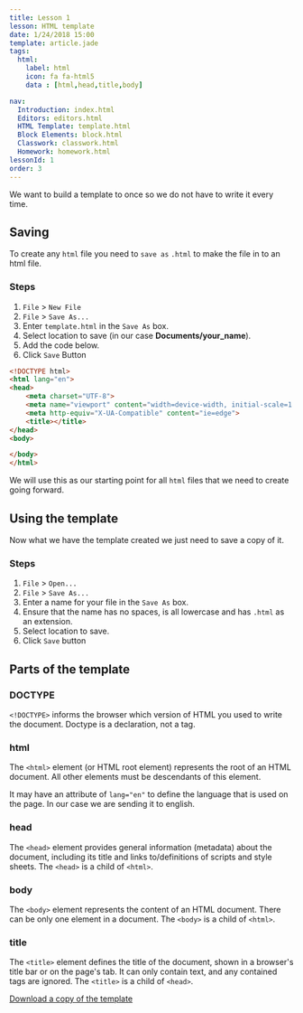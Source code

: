 ```yaml
---
title: Lesson 1
lesson: HTML template
date: 1/24/2018 15:00
template: article.jade
tags:
  html:
    label: html
    icon: fa fa-html5
    data : [html,head,title,body]

nav:
  Introduction: index.html
  Editors: editors.html
  HTML Template: template.html
  Block Elements: block.html
  Classwork: classwork.html
  Homework: homework.html
lessonId: 1
order: 3
---
```


We want to build a template to once so we do not have to write it every time.

## Saving

To create any `html` file you need to `save as` `.html` to make the file in to an html file.

### Steps

1.  `File` > `New File`
2.  `File` > `Save As...`
3.  Enter `template.html` in the `Save As` box.
4.  Select location to save (in our case **Documents/your_name**).
5.  Add the code below.
6.  Click `Save` Button

```html
<!DOCTYPE html>
<html lang="en">
<head>
	<meta charset="UTF-8">
	<meta name="viewport" content="width=device-width, initial-scale=1.0">
	<meta http-equiv="X-UA-Compatible" content="ie=edge">
	<title></title>
</head>
<body>

</body>
</html>
```

We will use this as our starting point for all `html` files that we need to create going forward.

## Using the template

Now what we have the template created we just need to save a copy of it.

### Steps

1.  `File` > `Open...`
2.  `File` > `Save As...`
3.  Enter a name for your file in the `Save As` box.
4.  Ensure that the name has no spaces, is all lowercase and has `.html` as an extension.
5.  Select location to save.
6.  Click `Save` button

## Parts of the template

### DOCTYPE

`<!DOCTYPE>` informs the browser which version of HTML you used to write the document. Doctype is a declaration, not a tag.

### html

The `<html>` element (or HTML root element) represents the root of an HTML document. All other elements must be descendants of this element.

It may have an attribute of `lang="en"` to define the language that is used on the page. In our case we are sending it to english.

### head

The `<head>` element provides general information (metadata) about the document, including its title and links to/definitions of scripts and style sheets. The `<head>` is a child of `<html>`.

### body

The `<body>` element represents the content of an HTML document. There can be only one <body> element in a document. The `<body>` is a child of `<html>`.

### title

The `<title>` element defines the title of the document, shown in a browser's title bar or on the page's tab. It can only contain text, and any contained tags are ignored. The `<title>` is a child of `<head>`.

[Download a copy of the template](template.txt)
